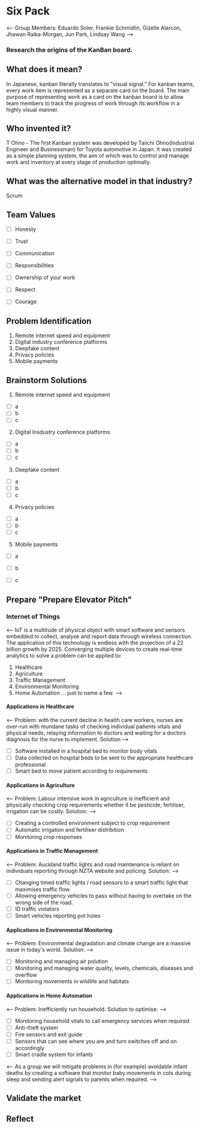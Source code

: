 # Six Pack

<-- Group Members: Eduardo Soler, Frankie Schmidlin, Gizelle Alarcon, Jhawan Raika-Morgan, Jun Park, Lindsay Wang -->

### Research the origins of the KanBan board.   
## What does it mean? 

In Japanese, kanban literally translates to "visual signal." For kanban teams, every work item is represented as a separate card on the board. The main purpose of representing work as a card on the kanban board is to allow team members to track the progress of work through its workflow in a highly visual manner.  
  
## Who invented it? 

T Ohno - The first Kanban system was developed by Taiichi Ohno(Industrial Engineer and Businessman) for Toyota automotive in Japan. It was created as a simple planning system, the aim of which was to control and manage work and inventory at every stage of production optimally. 
 
 ## What was the alternative model in that industry? 
Scrum  

## Team Values

- [ ] Honesty
- [ ] Trust
- [ ] Communication
- [ ] Responsibilities
- [ ] Ownership of your work
- [ ] Respect
- [ ] Courage


## Problem Identification
1. Remote internet speed and equipment
2. Digital industry conference platforms
3. Deepfake content
4. Privacy policies
5. Mobile payments


## Brainstorm Solutions
1. Remote internet speed and equipment
- [ ] a
- [ ] b
- [ ] c

2. Digital Insdustry conference platforms
- [ ] a
- [ ] b
- [ ] c

3. Deepfake content
- [ ] a
- [ ] b
- [ ] c

4. Privacy policies
- [ ] a
- [ ] b
- [ ] c

5. Mobile payments
- [ ] a
- [ ] b
- [ ] c


## Prepare "Prepare Elevator Pitch"
### Internet of Things
<-- IoT is a multitude of physical object with smart software and sensors embedded to collect, analyse and report data through wireless connection. The application of this technology is endless with the projection of a 22 billion growth by 2025. Converging multiple devices to create real-time analytics to solve a problem can be applied to:

1. Healthcare
2. Agriculture
3. Traffic Management
4. Environmental Monitoring
5. Home Automation
... just to name a few. -->

#### Applications in Healthcare
<-- Problem: with the current decline in health care workers, nurses are over-run with mundane tasks of checking individual patients vitals and physical needs, relaying information to doctors and waiting for a doctors diagnosis for the nurse to implement. Solution:-->
- [ ] Software installed in a hospital bed to monitor body vitals
- [ ] Data collected on hospital beds to be sent to the appropriate healthcare professional
- [ ] Smart bed to move patient according to requirements

#### Applications in Agriculture
<-- Problem: Labour intensive work in agriculture is inefficient and physically checking crop requirements whether it be pesticide, fertiliser, irrigation can be costly. Solution: -->
- [ ] Creating a controlled environment subject to crop requirement
- [ ] Automatic irrigation and fertiliser distribition
- [ ] Monitoring crop responses

#### Applications in Traffic Management
<-- Problem: Auckland traffic lights and road maintenance is reliant on individuals reporting through NZTA website and policing. Solution: -->
- [ ] Changing timed traffic lights / road sensors to a smart traffic light that maximises traffic flow.
- [ ] Allowing emergency vehicles to pass without having to overtake on the wrong side of the road.
- [ ] ID traffic violators
- [ ] Smart vehicles reporting pot holes

#### Applications in Environmental Monitoring
<-- Problem: Environmental degradation and climate change are a massive issue in today's world. Solution: -->
- [ ] Monitoring and managing air polution
- [ ] Monitoring and managing water quality, levels, chemicals, diseases and overflow
- [ ] Monitoring movements in wildlife and habitats

#### Applications in Home Automation
<-- Problem: Inefficiently run household. Solution to optimise: -->
- [ ] Monitoring household vitals to call emergency services when required
- [ ] Anti-theft system
- [ ] Fire sensors and exit guide
- [ ] Sensors that can see where you are and turn switches off and on accordingly
- [ ] Smart cradle system for infants

<-- As a group we will mitigate problems in (for example) avoidable infant deaths by creating a software that monitor baby movements in cots during sleep and sending alert signals to parents when required. -->


## Validate the market


## Reflect
